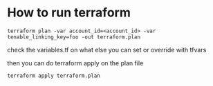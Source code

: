 # How to run terraform

```
terraform plan -var account_id=<account_id> -var tenable_linking_key=foo -out terraform.plan
```

check the variables.tf on what else you can set or override with tfvars

then you can do terraform apply on the plan file

```
terraform apply terraform.plan
```
